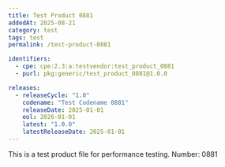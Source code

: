 ```yaml
---
title: Test Product 0881
addedAt: 2025-08-21
category: test
tags: test
permalink: /test-product-0881

identifiers:
  - cpe: cpe:2.3:a:testvendor:test_product_0881
  - purl: pkg:generic/test_product_0881@1.0.0

releases:
  - releaseCycle: "1.0"
    codename: "Test Codename 0881"
    releaseDate: 2025-01-01
    eol: 2026-01-01
    latest: "1.0.0"
    latestReleaseDate: 2025-01-01
---
```


This is a test product file for performance testing. Number: 0881
